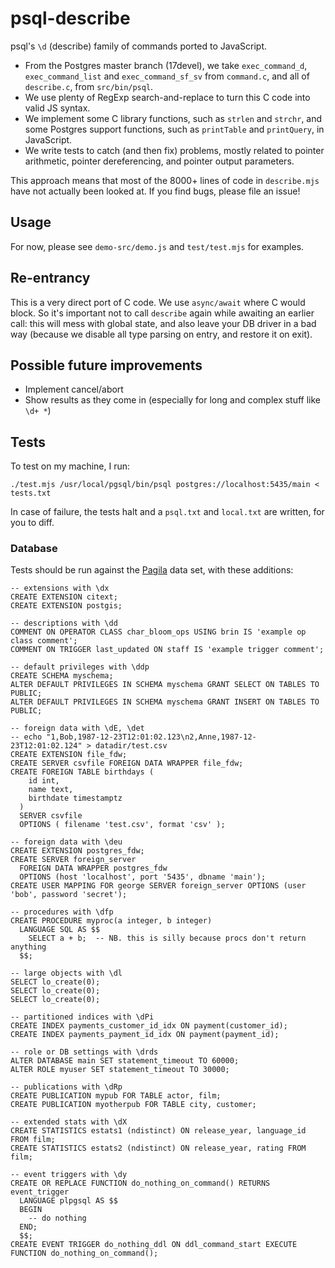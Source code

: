 # psql-describe

psql's `\d` (describe) family of commands ported to JavaScript.

* From the Postgres master branch (17devel), we take `exec_command_d`, `exec_command_list` and `exec_command_sf_sv` from `command.c`, and all of `describe.c`, from `src/bin/psql`.
* We use plenty of RegExp search-and-replace to turn this C code into valid JS syntax.
* We implement some C library functions, such as `strlen` and `strchr`, and some Postgres support functions, such as `printTable` and `printQuery`, in JavaScript.
* We write tests to catch (and then fix) problems, mostly related to pointer arithmetic, pointer dereferencing, and pointer output parameters.

This approach means that most of the 8000+ lines of code in `describe.mjs` have not actually been looked at. If you find bugs, please file an issue!

## Usage

For now, please see `demo-src/demo.js` and `test/test.mjs` for examples.

## Re-entrancy

This is a very direct port of C code. We use `async/await` where C would block. So it's important not to call `describe` again while awaiting an earlier call: this will mess with global state, and also leave your DB driver in a bad way (because we disable all type parsing on entry, and restore it on exit).

## Possible future improvements

* Implement cancel/abort
* Show results as they come in (especially for long and complex stuff like `\d+ *`)

## Tests

To test on my machine, I run:

```
./test.mjs /usr/local/pgsql/bin/psql postgres://localhost:5435/main < tests.txt
```

In case of failure, the tests halt and a `psql.txt` and `local.txt` are written, for you to diff.

### Database

Tests should be run against the [Pagila](https://github.com/devrimgunduz/pagila) data set, with these additions:

```
-- extensions with \dx
CREATE EXTENSION citext;
CREATE EXTENSION postgis;

-- descriptions with \dd
COMMENT ON OPERATOR CLASS char_bloom_ops USING brin IS 'example op class comment';
COMMENT ON TRIGGER last_updated ON staff IS 'example trigger comment';

-- default privileges with \ddp
CREATE SCHEMA myschema;
ALTER DEFAULT PRIVILEGES IN SCHEMA myschema GRANT SELECT ON TABLES TO PUBLIC;
ALTER DEFAULT PRIVILEGES IN SCHEMA myschema GRANT INSERT ON TABLES TO PUBLIC;

-- foreign data with \dE, \det
-- echo "1,Bob,1987-12-23T12:01:02.123\n2,Anne,1987-12-23T12:01:02.124" > datadir/test.csv
CREATE EXTENSION file_fdw;
CREATE SERVER csvfile FOREIGN DATA WRAPPER file_fdw;
CREATE FOREIGN TABLE birthdays (
    id int,
    name text,
    birthdate timestamptz
  ) 
  SERVER csvfile
  OPTIONS ( filename 'test.csv', format 'csv' );

-- foreign data with \deu
CREATE EXTENSION postgres_fdw;
CREATE SERVER foreign_server
  FOREIGN DATA WRAPPER postgres_fdw
  OPTIONS (host 'localhost', port '5435', dbname 'main');
CREATE USER MAPPING FOR george SERVER foreign_server OPTIONS (user 'bob', password 'secret');

-- procedures with \dfp
CREATE PROCEDURE myproc(a integer, b integer)
  LANGUAGE SQL AS $$
    SELECT a + b;  -- NB. this is silly because procs don't return anything
  $$;

-- large objects with \dl
SELECT lo_create(0);
SELECT lo_create(0);
SELECT lo_create(0);

-- partitioned indices with \dPi
CREATE INDEX payments_customer_id_idx ON payment(customer_id);
CREATE INDEX payments_payment_id_idx ON payment(payment_id);

-- role or DB settings with \drds
ALTER DATABASE main SET statement_timeout TO 60000;
ALTER ROLE myuser SET statement_timeout TO 30000;

-- publications with \dRp
CREATE PUBLICATION mypub FOR TABLE actor, film;
CREATE PUBLICATION myotherpub FOR TABLE city, customer;

-- extended stats with \dX
CREATE STATISTICS estats1 (ndistinct) ON release_year, language_id FROM film;
CREATE STATISTICS estats2 (ndistinct) ON release_year, rating FROM film;

-- event triggers with \dy
CREATE OR REPLACE FUNCTION do_nothing_on_command() RETURNS event_trigger
  LANGUAGE plpgsql AS $$
  BEGIN
    -- do nothing
  END;
  $$;
CREATE EVENT TRIGGER do_nothing_ddl ON ddl_command_start EXECUTE FUNCTION do_nothing_on_command();
```
